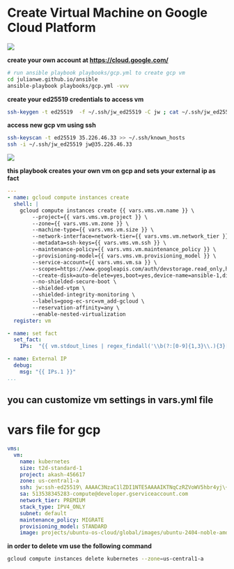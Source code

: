# Create Virtual Machine on Google Cloud Platform


![](../images/google.jpg)

**create your own account at https://cloud.google.com/**
```sh
# run ansible playbook playbooks/gcp.yml to create gcp vm
cd julianwe.github.io/ansible
ansible-playbook playbooks/gcp.yml -vvv
```


**create your ed25519 credentials to access vm**
```sh
ssh-keygen -t ed25519  -f ~/.ssh/jw_ed25519 -C jw ; cat ~/.ssh/jw_ed25519.pub
```

**access new gcp vm using ssh**
```sh
ssh-keyscan -t ed25519 35.226.46.33 >> ~/.ssh/known_hosts
ssh -i ~/.ssh/jw_ed25519 jw@35.226.46.33
```

![](../videos/gcp.gif)

**this playbook creates your own vm on gcp and sets your external ip as fact**
```yml
---
- name: gcloud compute instances create
  shell: | 
    gcloud compute instances create {{ vars.vms.vm.name }} \
        --project={{ vars.vms.vm.project }} \
        --zone={{ vars.vms.vm.zone }} \
        --machine-type={{ vars.vms.vm.size }} \
        --network-interface=network-tier={{ vars.vms.vm.network_tier }},stack-type={{ vars.vms.vm.stack_type }},subnet={{ vars.vms.vm.subnet }} \
        --metadata=ssh-keys={{ vars.vms.vm.ssh }} \
        --maintenance-policy={{ vars.vms.vm.maintenance_policy }} \
        --provisioning-model={{ vars.vms.vm.provisioning_model }} \
        --service-account={{ vars.vms.vm.sa }} \
        --scopes=https://www.googleapis.com/auth/devstorage.read_only,https://www.googleapis.com/auth/logging.write,https://www.googleapis.com/auth/monitoring.write,https://www.googleapis.com/auth/service.management.readonly,https://www.googleapis.com/auth/servicecontrol,https://www.googleapis.com/auth/trace.append \
        --create-disk=auto-delete=yes,boot=yes,device-name=ansible-1,disk-resource-policy=projects/akash-456617/regions/us-central1/resourcePolicies/default-schedule-1,image={{ vars.vms.vm.image}},mode=rw,size=10,type=pd-standard \
        --no-shielded-secure-boot \
        --shielded-vtpm \
        --shielded-integrity-monitoring \
        --labels=goog-ec-src=vm_add-gcloud \
        --reservation-affinity=any \
        --enable-nested-virtualization
  register: vm

- name: set fact
  set_fact:
    IPs:  "{{ vm.stdout_lines | regex_findall('\\b(?:[0-9]{1,3}\\.){3}[0-9]{1,3}\\b') }}"

- name: External IP
  debug:
    msg: "{{ IPs.1 }}"
...
```


**you can customize vm settings in vars.yml file**
---
# vars file for gcp
```yml
vms:
  vm:
    name: kubernetes
    size: t2d-standard-1
    project: akash-456617
    zone: us-central1-a
    ssh: jw:ssh-ed25519\ AAAAC3NzaC1lZDI1NTE5AAAAIKTNqCzRZVoWV5hbr4yj\+mnV0ckEBfr68LC3BqZd3JsD\ jw
    sa: 513538345283-compute@developer.gserviceaccount.com
    network_tier: PREMIUM
    stack_type: IPV4_ONLY
    subnet: default
    maintenance_policy: MIGRATE
    provisioning_model: STANDARD
    image: projects/ubuntu-os-cloud/global/images/ubuntu-2404-noble-amd64-v20250409
```


**in order to delete vm use the following command**
```sh
gcloud compute instances delete kubernetes --zone=us-central1-a
```